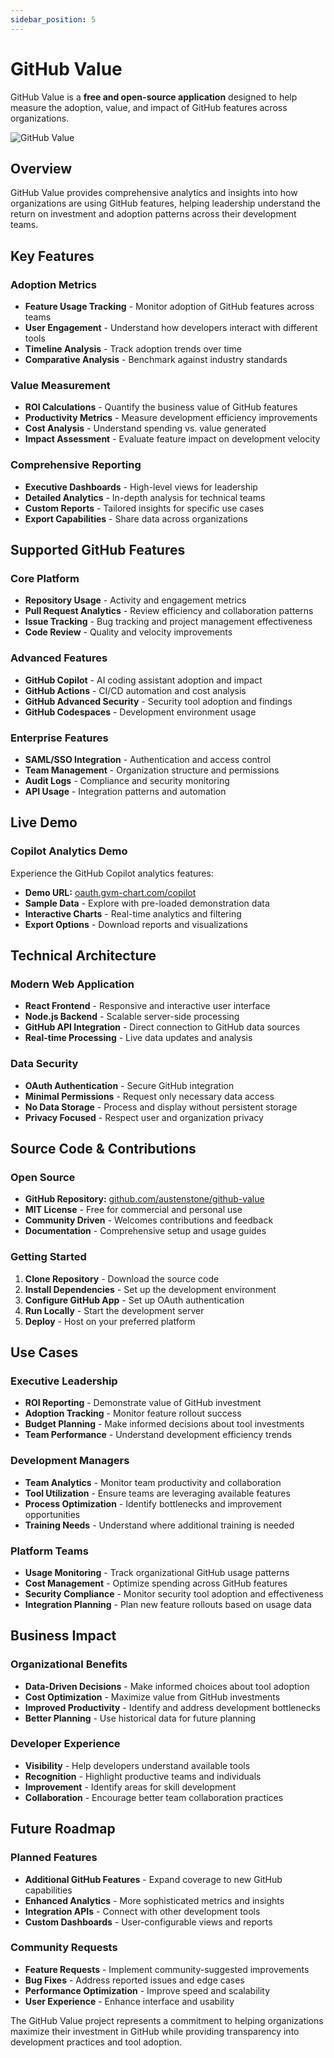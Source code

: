 ```yaml
---
sidebar_position: 5
---
```


# GitHub Value

GitHub Value is a **free and open-source application** designed to help measure the adoption, value, and impact of GitHub features across organizations.

![GitHub Value](https://github.com/user-attachments/assets/09c494cd-fbdb-4b8e-9cb3-696371e9487a)

## Overview

GitHub Value provides comprehensive analytics and insights into how organizations are using GitHub features, helping leadership understand the return on investment and adoption patterns across their development teams.

## Key Features

### Adoption Metrics
- **Feature Usage Tracking** - Monitor adoption of GitHub features across teams
- **User Engagement** - Understand how developers interact with different tools
- **Timeline Analysis** - Track adoption trends over time
- **Comparative Analysis** - Benchmark against industry standards

### Value Measurement
- **ROI Calculations** - Quantify the business value of GitHub features
- **Productivity Metrics** - Measure development efficiency improvements
- **Cost Analysis** - Understand spending vs. value generated
- **Impact Assessment** - Evaluate feature impact on development velocity

### Comprehensive Reporting
- **Executive Dashboards** - High-level views for leadership
- **Detailed Analytics** - In-depth analysis for technical teams
- **Custom Reports** - Tailored insights for specific use cases
- **Export Capabilities** - Share data across organizations

## Supported GitHub Features

### Core Platform
- **Repository Usage** - Activity and engagement metrics
- **Pull Request Analytics** - Review efficiency and collaboration patterns
- **Issue Tracking** - Bug tracking and project management effectiveness
- **Code Review** - Quality and velocity improvements

### Advanced Features
- **GitHub Copilot** - AI coding assistant adoption and impact
- **GitHub Actions** - CI/CD automation and cost analysis
- **GitHub Advanced Security** - Security tool adoption and findings
- **GitHub Codespaces** - Development environment usage

### Enterprise Features
- **SAML/SSO Integration** - Authentication and access control
- **Team Management** - Organization structure and permissions
- **Audit Logs** - Compliance and security monitoring
- **API Usage** - Integration patterns and automation

## Live Demo

### Copilot Analytics Demo
Experience the GitHub Copilot analytics features:
- **Demo URL:** [oauth.gvm-chart.com/copilot](https://oauth.gvm-chart.com/copilot)
- **Sample Data** - Explore with pre-loaded demonstration data
- **Interactive Charts** - Real-time analytics and filtering
- **Export Options** - Download reports and visualizations

## Technical Architecture

### Modern Web Application
- **React Frontend** - Responsive and interactive user interface
- **Node.js Backend** - Scalable server-side processing
- **GitHub API Integration** - Direct connection to GitHub data sources
- **Real-time Processing** - Live data updates and analysis

### Data Security
- **OAuth Authentication** - Secure GitHub integration
- **Minimal Permissions** - Request only necessary data access
- **No Data Storage** - Process and display without persistent storage
- **Privacy Focused** - Respect user and organization privacy

## Source Code & Contributions

### Open Source
- **GitHub Repository:** [github.com/austenstone/github-value](https://github.com/austenstone/github-value)
- **MIT License** - Free for commercial and personal use
- **Community Driven** - Welcomes contributions and feedback
- **Documentation** - Comprehensive setup and usage guides

### Getting Started
1. **Clone Repository** - Download the source code
2. **Install Dependencies** - Set up the development environment
3. **Configure GitHub App** - Set up OAuth authentication
4. **Run Locally** - Start the development server
5. **Deploy** - Host on your preferred platform

## Use Cases

### Executive Leadership
- **ROI Reporting** - Demonstrate value of GitHub investment
- **Adoption Tracking** - Monitor feature rollout success
- **Budget Planning** - Make informed decisions about tool investments
- **Team Performance** - Understand development efficiency trends

### Development Managers
- **Team Analytics** - Monitor team productivity and collaboration
- **Tool Utilization** - Ensure teams are leveraging available features
- **Process Optimization** - Identify bottlenecks and improvement opportunities
- **Training Needs** - Understand where additional training is needed

### Platform Teams
- **Usage Monitoring** - Track organizational GitHub usage patterns
- **Cost Management** - Optimize spending across GitHub features
- **Security Compliance** - Monitor security tool adoption and effectiveness
- **Integration Planning** - Plan new feature rollouts based on usage data

## Business Impact

### Organizational Benefits
- **Data-Driven Decisions** - Make informed choices about tool adoption
- **Cost Optimization** - Maximize value from GitHub investments
- **Improved Productivity** - Identify and address development bottlenecks
- **Better Planning** - Use historical data for future planning

### Developer Experience
- **Visibility** - Help developers understand available tools
- **Recognition** - Highlight productive teams and individuals
- **Improvement** - Identify areas for skill development
- **Collaboration** - Encourage better team collaboration practices

## Future Roadmap

### Planned Features
- **Additional GitHub Features** - Expand coverage to new GitHub capabilities
- **Enhanced Analytics** - More sophisticated metrics and insights
- **Integration APIs** - Connect with other development tools
- **Custom Dashboards** - User-configurable views and reports

### Community Requests
- **Feature Requests** - Implement community-suggested improvements
- **Bug Fixes** - Address reported issues and edge cases
- **Performance Optimization** - Improve speed and scalability
- **User Experience** - Enhance interface and usability

The GitHub Value project represents a commitment to helping organizations maximize their investment in GitHub while providing transparency into development practices and tool adoption.
